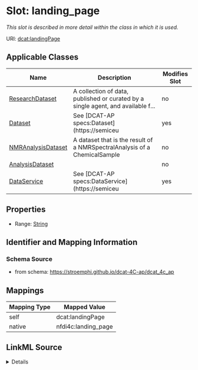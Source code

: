 

# Slot: landing_page


_This slot is described in more detail within the class in which it is used._





URI: [dcat:landingPage](http://www.w3.org/ns/dcat#landingPage)



<!-- no inheritance hierarchy -->





## Applicable Classes

| Name | Description | Modifies Slot |
| --- | --- | --- |
| [ResearchDataset](ResearchDataset.md) | A collection of data, published or curated by a single agent, and available f... |  no  |
| [Dataset](Dataset.md) | See [DCAT-AP specs:Dataset](https://semiceu |  yes  |
| [NMRAnalysisDataset](NMRAnalysisDataset.md) | A dataset that is the result of a NMRSpectralAnalysis of a ChemicalSample |  no  |
| [AnalysisDataset](AnalysisDataset.md) |  |  no  |
| [DataService](DataService.md) | See [DCAT-AP specs:DataService](https://semiceu |  yes  |







## Properties

* Range: [String](String.md)





## Identifier and Mapping Information







### Schema Source


* from schema: https://stroemphi.github.io/dcat-4C-ap/dcat_4c_ap




## Mappings

| Mapping Type | Mapped Value |
| ---  | ---  |
| self | dcat:landingPage |
| native | nfdi4c:landing_page |




## LinkML Source

<details>
```yaml
name: landing_page
description: This slot is described in more detail within the class in which it is
  used.
from_schema: https://stroemphi.github.io/dcat-4C-ap/dcat_4c_ap
rank: 1000
slot_uri: dcat:landingPage
alias: landing_page
domain_of:
- DataService
- Dataset
range: string

```
</details>